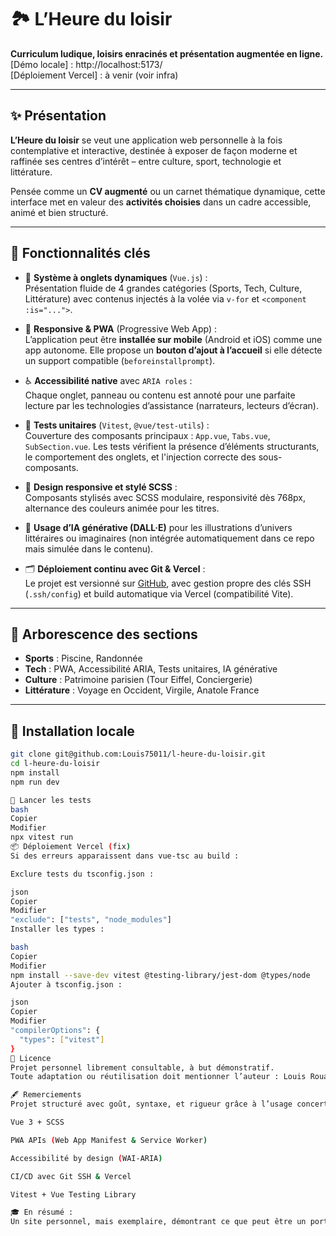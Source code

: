 # 🏞️ L’Heure du loisir

**Curriculum ludique, loisirs enracinés et présentation augmentée en ligne.**  
[Démo locale] : http://localhost:5173/  
[Déploiement Vercel] : à venir (voir infra)

---

## ✨ Présentation

**L’Heure du loisir** se veut une application web personnelle à la fois contemplative et interactive, destinée à exposer de façon moderne et raffinée ses centres d’intérêt – entre culture, sport, technologie et littérature.

Pensée comme un **CV augmenté** ou un carnet thématique dynamique, cette interface met en valeur des **activités choisies** dans un cadre accessible, animé et bien structuré.

---

## 🧱 Fonctionnalités clés

- 🎯 **Système à onglets dynamiques** (`Vue.js`) :  
  Présentation fluide de 4 grandes catégories (Sports, Tech, Culture, Littérature) avec contenus injectés à la volée via `v-for` et `<component :is="...">`.

- 📱 **Responsive & PWA** (Progressive Web App) :  
  L’application peut être **installée sur mobile** (Android et iOS) comme une app autonome. Elle propose un **bouton d’ajout à l’accueil** si elle détecte un support compatible (`beforeinstallprompt`).

- ♿ **Accessibilité native** avec `ARIA roles` :  
  Chaque onglet, panneau ou contenu est annoté pour une parfaite lecture par les technologies d’assistance (narrateurs, lecteurs d’écran).

- 🧪 **Tests unitaires** (`Vitest`, `@vue/test-utils`) :  
  Couverture des composants principaux : `App.vue`, `Tabs.vue`, `SubSection.vue`. Les tests vérifient la présence d’éléments structurants, le comportement des onglets, et l'injection correcte des sous-composants.

- 🎨 **Design responsive et stylé SCSS** :  
  Composants stylisés avec SCSS modulaire, responsivité dès 768px, alternance des couleurs animée pour les titres.

- 🧠 **Usage d’IA générative (DALL·E)** pour les illustrations d’univers littéraires ou imaginaires (non intégrée automatiquement dans ce repo mais simulée dans le contenu).

- 🗂️ **Déploiement continu avec Git & Vercel** :  
  Le projet est versionné sur [GitHub](https://github.com/Louis75011/l-heure-du-loisir), avec gestion propre des clés SSH (`.ssh/config`) et build automatique via Vercel (compatibilité Vite).

---

## 🧭 Arborescence des sections

- **Sports** : Piscine, Randonnée
- **Tech** : PWA, Accessibilité ARIA, Tests unitaires, IA générative
- **Culture** : Patrimoine parisien (Tour Eiffel, Conciergerie)
- **Littérature** : Voyage en Occident, Virgile, Anatole France

---

## 🚀 Installation locale

```bash
git clone git@github.com:Louis75011/l-heure-du-loisir.git
cd l-heure-du-loisir
npm install
npm run dev

🧪 Lancer les tests
bash
Copier
Modifier
npx vitest run
📦 Déploiement Vercel (fix)
Si des erreurs apparaissent dans vue-tsc au build :

Exclure tests du tsconfig.json :

json
Copier
Modifier
"exclude": ["tests", "node_modules"]
Installer les types :

bash
Copier
Modifier
npm install --save-dev vitest @testing-library/jest-dom @types/node
Ajouter à tsconfig.json :

json
Copier
Modifier
"compilerOptions": {
  "types": ["vitest"]
}
📜 Licence
Projet personnel librement consultable, à but démonstratif.
Toute adaptation ou réutilisation doit mentionner l’auteur : Louis Rouanet.

🖋️ Remerciements
Projet structuré avec goût, syntaxe, et rigueur grâce à l’usage concerté de :

Vue 3 + SCSS

PWA APIs (Web App Manifest & Service Worker)

Accessibilité by design (WAI-ARIA)

CI/CD avec Git SSH & Vercel

Vitest + Vue Testing Library

🎓 En résumé :
Un site personnel, mais exemplaire, démontrant ce que peut être un portfolio enraciné et modernisé, fidèle au principe de Cultura et Natura.